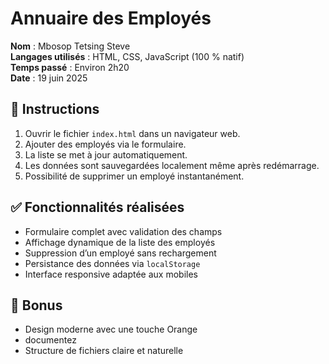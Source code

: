 # Annuaire des Employés

**Nom** : Mbosop Tetsing Steve  
**Langages utilisés** : HTML, CSS, JavaScript (100 % natif)  
**Temps passé** : Environ 2h20  
**Date** : 19 juin 2025

## 🔧 Instructions

1. Ouvrir le fichier `index.html` dans un navigateur web.
2. Ajouter des employés via le formulaire.
3. La liste se met à jour automatiquement.
4. Les données sont sauvegardées localement même après redémarrage.
5. Possibilité de supprimer un employé instantanément.

## ✅ Fonctionnalités réalisées

- Formulaire complet avec validation des champs
- Affichage dynamique de la liste des employés
- Suppression d’un employé sans rechargement
- Persistance des données via `localStorage`
- Interface responsive adaptée aux mobiles

## 🎁 Bonus

- Design moderne avec une touche Orange
- documentez
- Structure de fichiers claire et naturelle
